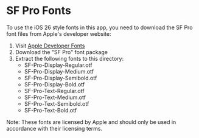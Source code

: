 # SF Pro Fonts

To use the iOS 26 style fonts in this app, you need to download the SF Pro font files from Apple's developer website:

1. Visit [Apple Developer Fonts](https://developer.apple.com/fonts/)
2. Download the "SF Pro" font package
3. Extract the following fonts to this directory:
   - SF-Pro-Display-Regular.otf
   - SF-Pro-Display-Medium.otf
   - SF-Pro-Display-Semibold.otf
   - SF-Pro-Display-Bold.otf
   - SF-Pro-Text-Regular.otf
   - SF-Pro-Text-Medium.otf
   - SF-Pro-Text-Semibold.otf
   - SF-Pro-Text-Bold.otf

Note: These fonts are licensed by Apple and should only be used in accordance with their licensing terms.